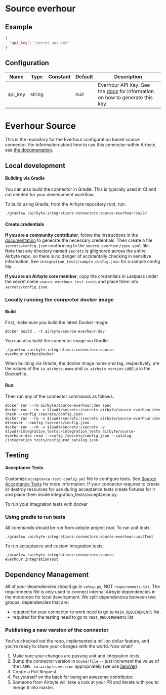 # Source everhour

## Example
```json
{
  "api_key": "secret_api_key"
}
```

## Configuration
| Name | Type | Constant | Default | Description |
| --- | --- | --- | --- | --- |
|api_key |string||null|Everhour API Key. See the <a href="https://everhour.docs.apiary.io/#introduction/authentication">docs</a> for information on how to generate this key.|

# Everhour Source

This is the repository for the Everhour configuration based source connector.
For information about how to use this connector within Airbyte, see [the documentation](https://docs.airbyte.io/integrations/sources/everhour).

## Local development

#### Building via Gradle
You can also build the connector in Gradle. This is typically used in CI and not needed for your development workflow.

To build using Gradle, from the Airbyte repository root, run:
```
./gradlew :airbyte-integrations:connectors:source-everhour:build
```

#### Create credentials
**If you are a community contributor**, follow the instructions in the [documentation](https://docs.airbyte.io/integrations/sources/everhour)
to generate the necessary credentials. Then create a file `secrets/config.json` conforming to the `source_everhour/spec.yaml` file.
Note that any directory named `secrets` is gitignored across the entire Airbyte repo, so there is no danger of accidentally checking in sensitive information.
See `integration_tests/sample_config.json` for a sample config file.

**If you are an Airbyte core member**, copy the credentials in Lastpass under the secret name `source everhour test creds`
and place them into `secrets/config.json`.

### Locally running the connector docker image

#### Build
First, make sure you build the latest Docker image:
```
docker build . -t airbyte/source-everhour:dev
```

You can also build the connector image via Gradle:
```
./gradlew :airbyte-integrations:connectors:source-everhour:airbyteDocker
```
When building via Gradle, the docker image name and tag, respectively, are the values of the `io.airbyte.name` and `io.airbyte.version` `LABEL`s in
the Dockerfile.

#### Run
Then run any of the connector commands as follows:
```
docker run --rm airbyte/source-everhour:dev spec
docker run --rm -v $(pwd)/secrets:/secrets airbyte/source-everhour:dev check --config /secrets/config.json
docker run --rm -v $(pwd)/secrets:/secrets airbyte/source-everhour:dev discover --config /secrets/config.json
docker run --rm -v $(pwd)/secrets:/secrets -v $(pwd)/integration_tests:/integration_tests airbyte/source-everhour:dev read --config /secrets/config.json --catalog /integration_tests/configured_catalog.json
```
## Testing

#### Acceptance Tests
Customize `acceptance-test-config.yml` file to configure tests. See [Source Acceptance Tests](https://docs.airbyte.io/connector-development/testing-connectors/source-acceptance-tests-reference) for more information.
If your connector requires to create or destroy resources for use during acceptance tests create fixtures for it and place them inside integration_tests/acceptance.py.

To run your integration tests with docker

### Using gradle to run tests
All commands should be run from airbyte project root.
To run unit tests:
```
./gradlew :airbyte-integrations:connectors:source-everhour:unitTest
```
To run acceptance and custom integration tests:
```
./gradlew :airbyte-integrations:connectors:source-everhour:integrationTest
```

## Dependency Management
All of your dependencies should go in `setup.py`, NOT `requirements.txt`. The requirements file is only used to connect internal Airbyte dependencies in the monorepo for local development.
We split dependencies between two groups, dependencies that are:
* required for your connector to work need to go to `MAIN_REQUIREMENTS` list.
* required for the testing need to go to `TEST_REQUIREMENTS` list

### Publishing a new version of the connector
You've checked out the repo, implemented a million dollar feature, and you're ready to share your changes with the world. Now what?
1. Make sure your changes are passing unit and integration tests.
1. Bump the connector version in `Dockerfile` -- just increment the value of the `LABEL io.airbyte.version` appropriately (we use [SemVer](https://semver.org/)).
1. Create a Pull Request.
1. Pat yourself on the back for being an awesome contributor.
1. Someone from Airbyte will take a look at your PR and iterate with you to merge it into master.
